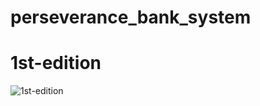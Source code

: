 # perseverance_bank_system

# 1st-edition

![1st-edition](https://github.com/Space48121111/perseverance_bank_system/blob/master/Screen%20Shot%202022-09-02%20at%2010.01.52.png)
